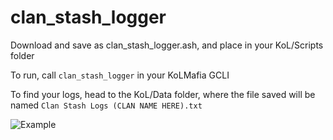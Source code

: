 # clan_stash_logger


Download and save as clan_stash_logger.ash, and place in your KoL/Scripts folder

To run, call `clan_stash_logger` in your KoLMafia GCLI

To find your logs, head to the KoL/Data folder, where the file saved will be named `Clan Stash Logs (CLAN NAME HERE).txt`


 ![Example](https://media.discordapp.net/attachments/1105952934451224657/1199569909894615171/image.png?ex=65c30589&is=65b09089&hm=ac386a75e55bd82cebd25386c7a3e6af5c4b9fb943a68c303855e6ea5644326b&=&format=webp&quality=lossless&width=499&height=671)
